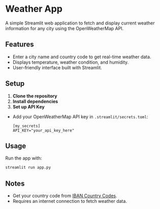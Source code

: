 # Weather App

A simple Streamlit web application to fetch and display current weather information for any city using the OpenWeatherMap API.

## Features

- Enter a city name and country code to get real-time weather data.
- Displays temperature, weather condition, and humidity.
- User-friendly interface built with Streamlit.

## Setup

1. **Clone the repository**
2. **Install dependencies**
3. **Set up API Key**  
- Add your OpenWeatherMap API key in `.streamlit/secrets.toml`:
  ```
  [my_secrets]
  API_KEY="your_api_key_here"
  ```

## Usage

Run the app with:

```bash
streamlit run app.py
```

## Notes

- Get your country code from [IBAN Country Codes](https://www.iban.com/country-codes).
- Requires an internet connection to fetch weather data.